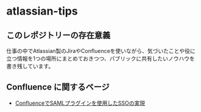 # atlassian-tips

## このレポジトリーの存在意義
仕事の中でAtlassian製のJiraやConfluenceを使いながら、気づいたことや役に立つ情報を1つの場所にまとめておきつつ、パブリックに共有したいノウハウを書き残しています。

## Confluence に関するページ
- [ConfluenceでSAMLプラグインを使用したSSOの実現](/confluence/saml_plugin.md)
